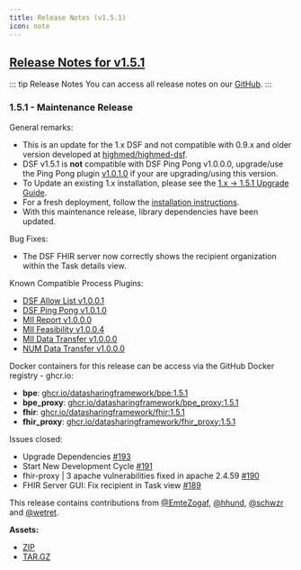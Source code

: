 ```yaml
---
title: Release Notes (v1.5.1)
icon: note
---
```


## [Release Notes for v1.5.1](https://github.com/datasharingframework/dsf/releases/tag/v1.5.1)

::: tip Release Notes
You can access all release notes on our [GitHub](https://github.com/datasharingframework/dsf/releases).
:::

### 1.5.1 - Maintenance Release
General remarks:
- This is an update for the 1.x DSF and not compatible with 0.9.x and older version developed at [highmed/highmed-dsf](https://github.com/highmed/highmed-dsf).
- DSF v1.5.1 is **not** compatible with DSF Ping Pong v1.0.0.0, upgrade/use the Ping Pong plugin [v1.0.1.0](https://github.com/datasharingframework/dsf-process-ping-pong/releases/tag/v1.0.1.0) if your are upgrading/using this version.
- To Update an existing 1.x installation, please see the [1.x -> 1.5.1 Upgrade Guide](https://dsf.dev/v1.5.1/maintain/upgrade-from-1.html).
- For a fresh deployment, follow the [installation instructions](https://dsf.dev/v1.5.1/maintain/install.html).
- With this maintenance release, library dependencies have been updated.

Bug Fixes:
- The DSF FHIR server now correctly shows the recipient organization within the Task details view.

Known Compatible Process Plugins:
- [DSF Allow List v1.0.0.1](https://github.com/datasharingframework/dsf-process-allow-list/releases/tag/v1.0.0.1)
- [DSF Ping Pong v1.0.1.0](https://github.com/datasharingframework/dsf-process-ping-pong/releases/tag/v1.0.1.0)
- [MII Report v1.0.0.0](https://github.com/medizininformatik-initiative/mii-process-report/releases/tag/v1.0.0.0)
- [MII Feasibility v1.0.0.4](https://github.com/medizininformatik-initiative/mii-process-feasibility/releases/tag/v1.0.0.4)
- [MII Data Transfer v1.0.0.0](https://github.com/medizininformatik-initiative/mii-process-data-transfer/releases/tag/v1.0.0.0)
- [NUM Data Transfer v1.0.0.0](https://github.com/num-codex/codex-processes-ap1/releases/tag/v1.0.0.0)

Docker containers for this release can be access via the GitHub Docker registry - ghcr.io:
* **bpe**: [ghcr.io/datasharingframework/bpe:1.5.1](https://github.com/orgs/datasharingframework/packages/container/bpe/205087165?tag=1.5.1)
* **bpe_proxy**: [ghcr.io/datasharingframework/bpe_proxy:1.5.1](https://github.com/orgs/datasharingframework/packages/container/bpe_proxy/205059195?tag=1.5.1)
* **fhir**: [ghcr.io/datasharingframework/fhir:1.5.1](https://github.com/orgs/datasharingframework/packages/container/fhir/205085313?tag=1.5.1)
* **fhir_proxy**: [ghcr.io/datasharingframework/fhir_proxy:1.5.1](https://github.com/orgs/datasharingframework/packages/container/fhir_proxy/205057772?tag=1.5.1)

Issues closed:
- Upgrade Dependencies [#193](https://github.com/datasharingframework/dsf/issues/193)
- Start New Development Cycle [#191](https://github.com/datasharingframework/dsf/issues/191)
- fhir-proxy | 3 apache vulnerabilities fixed in apache 2.4.59 [#190](https://github.com/datasharingframework/dsf/issues/190)
- FHIR Server GUI: Fix recipient in Task view [#189](https://github.com/datasharingframework/dsf/issues/189)

This release contains contributions from [@EmteZogaf](https://github.com/EmteZogaf), [@hhund](https://github.com/hhund), [@schwzr](https://github.com/schwzr) and [@wetret](https://github.com/wetret).

**Assets:** 
- [ZIP](https://github.com/datasharingframework/dsf/archive/refs/tags/v1.5.1.zip)
- [TAR.GZ](https://github.com/datasharingframework/dsf/archive/refs/tags/v1.5.1.tar.gz)



